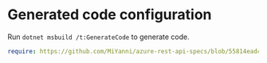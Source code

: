 # Generated code configuration

Run `dotnet msbuild /t:GenerateCode` to generate code.

``` yaml
require: https://github.com/MiYanni/azure-rest-api-specs/blob/55814eadcf5428280923bf5c80bb63d4fcf8910a/specification/schemaregistry/data-plane/readme.md
```
